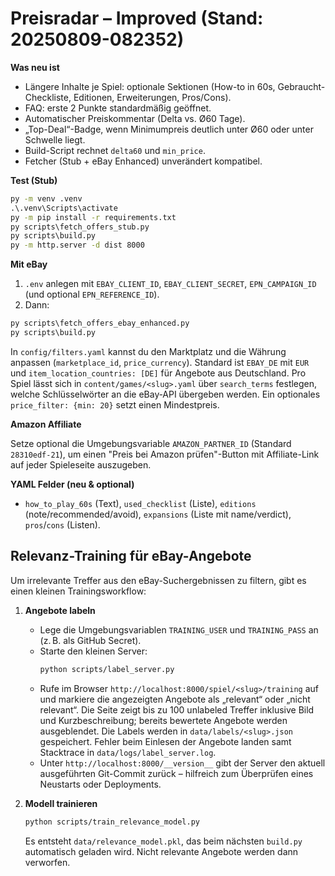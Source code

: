 # Preisradar – Improved (Stand: 20250809-082352)

**Was neu ist**


- Längere Inhalte je Spiel: optionale Sektionen (How-to in 60s, Gebraucht-Checkliste, Editionen, Erweiterungen, Pros/Cons).
- FAQ: erste 2 Punkte standardmäßig geöffnet.
- Automatischer Preiskommentar (Delta vs. Ø60 Tage).
- „Top-Deal“-Badge, wenn Minimumpreis deutlich unter Ø60 oder unter Schwelle liegt.
- Build-Script rechnet `delta60` und `min_price`.
- Fetcher (Stub + eBay Enhanced) unverändert kompatibel.

**Test (Stub)**
```bat
py -m venv .venv
.\.venv\Scripts\activate
py -m pip install -r requirements.txt
py scripts\fetch_offers_stub.py
py scripts\build.py
py -m http.server -d dist 8000
```

**Mit eBay**
1) `.env` anlegen mit `EBAY_CLIENT_ID`, `EBAY_CLIENT_SECRET`, `EPN_CAMPAIGN_ID` (und optional `EPN_REFERENCE_ID`).
2) Dann:
```bat
py scripts\fetch_offers_ebay_enhanced.py
py scripts\build.py
```

In `config/filters.yaml` kannst du den Marktplatz und die Währung anpassen
(`marketplace_id`, `price_currency`). Standard ist `EBAY_DE` mit `EUR` und
`item_location_countries: [DE]` für Angebote aus Deutschland. Pro Spiel lässt
 sich in `content/games/<slug>.yaml` über `search_terms` festlegen, welche
 Schlüsselwörter an die eBay‑API übergeben werden. Ein optionales
`price_filter: {min: 20}` setzt einen Mindestpreis.

**Amazon Affiliate**

Setze optional die Umgebungsvariable `AMAZON_PARTNER_ID` (Standard `28310edf-21`), um einen "Preis bei Amazon prüfen"-Button mit Affiliate-Link auf jeder Spieleseite auszugeben.

**YAML Felder (neu & optional)**
- `how_to_play_60s` (Text), `used_checklist` (Liste), `editions` (note/recommended/avoid), `expansions` (Liste mit name/verdict), `pros`/`cons` (Listen).

## Relevanz-Training für eBay-Angebote

Um irrelevante Treffer aus den eBay-Suchergebnissen zu filtern, gibt es einen
kleinen Trainingsworkflow:

1. **Angebote labeln**

   - Lege die Umgebungsvariablen `TRAINING_USER` und `TRAINING_PASS` an
     (z. B. als GitHub Secret).
   - Starte den kleinen Server:
     ```bash
     python scripts/label_server.py
     ```
   - Rufe im Browser `http://localhost:8000/spiel/<slug>/training` auf und markiere die
     angezeigten Angebote als „relevant“ oder „nicht relevant“. Die Seite zeigt
     bis zu 100 unlabeled Treffer inklusive Bild und Kurzbeschreibung; bereits
     bewertete Angebote werden ausgeblendet. Die Labels
   werden in `data/labels/<slug>.json` gespeichert. Fehler beim Einlesen
   der Angebote landen samt Stacktrace in `data/logs/label_server.log`.
   - Unter `http://localhost:8000/__version__` gibt der Server den aktuell
     ausgeführten Git-Commit zurück – hilfreich zum Überprüfen eines
     Neustarts oder Deployments.

2. **Modell trainieren**

   ```bash
   python scripts/train_relevance_model.py
   ```

   Es entsteht `data/relevance_model.pkl`, das beim nächsten `build.py`
   automatisch geladen wird. Nicht relevante Angebote werden dann verworfen.
